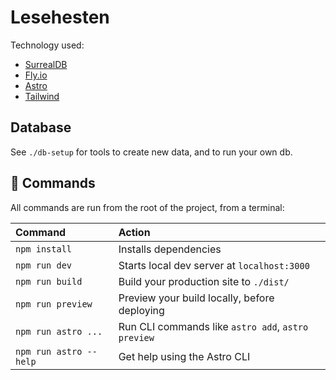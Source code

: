 # Lesehesten

Technology used:

- [SurrealDB](https://www.surrealdb.dev/)
- [Fly.io](https://fly.io/)
- [Astro](https://astro.build/)
- [Tailwind](https://tailwindcss.com/)

## Database

See `./db-setup` for tools to create new data, and to run your own db.

## 🧞 Commands

All commands are run from the root of the project, from a terminal:

| Command                | Action                                             |
| :--------------------- | :------------------------------------------------- |
| `npm install`          | Installs dependencies                              |
| `npm run dev`          | Starts local dev server at `localhost:3000`        |
| `npm run build`        | Build your production site to `./dist/`            |
| `npm run preview`      | Preview your build locally, before deploying       |
| `npm run astro ...`    | Run CLI commands like `astro add`, `astro preview` |
| `npm run astro --help` | Get help using the Astro CLI                       |
